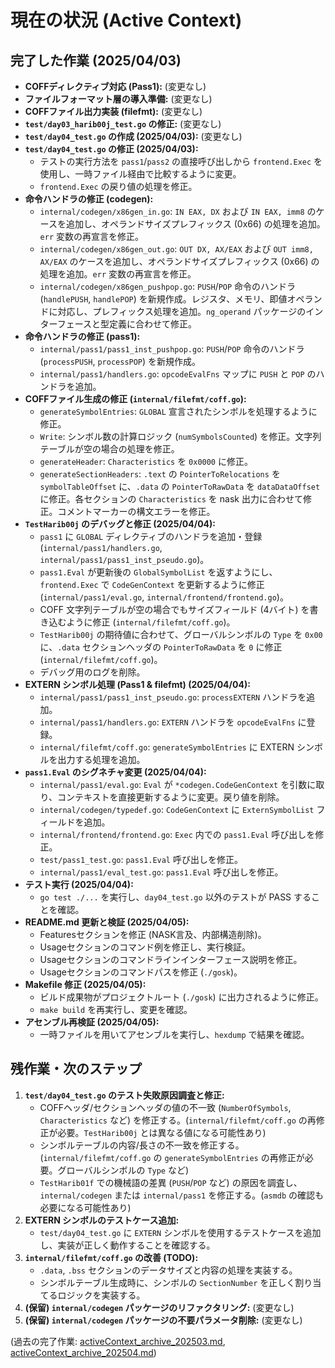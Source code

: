 # 現在の状況 (Active Context)

## 完了した作業 (2025/04/03)

- **COFFディレクティブ対応 (Pass1):** (変更なし)
- **ファイルフォーマット層の導入準備:** (変更なし)
- **COFFファイル出力実装 (filefmt):** (変更なし)
- **`test/day03_harib00j_test.go` の修正:** (変更なし)
- **`test/day04_test.go` の作成 (2025/04/03):** (変更なし)
- **`test/day04_test.go` の修正 (2025/04/03):**
    - テストの実行方法を `pass1`/`pass2` の直接呼び出しから `frontend.Exec` を使用し、一時ファイル経由で比較するように変更。
    - `frontend.Exec` の戻り値の処理を修正。
- **命令ハンドラの修正 (codegen):**
    - `internal/codegen/x86gen_in.go`: `IN EAX, DX` および `IN EAX, imm8` のケースを追加し、オペランドサイズプレフィックス (0x66) の処理を追加。`err` 変数の再宣言を修正。
    - `internal/codegen/x86gen_out.go`: `OUT DX, AX/EAX` および `OUT imm8, AX/EAX` のケースを追加し、オペランドサイズプレフィックス (0x66) の処理を追加。`err` 変数の再宣言を修正。
    - `internal/codegen/x86gen_pushpop.go`: `PUSH`/`POP` 命令のハンドラ (`handlePUSH`, `handlePOP`) を新規作成。レジスタ、メモリ、即値オペランドに対応し、プレフィックス処理を追加。`ng_operand` パッケージのインターフェースと型定義に合わせて修正。
- **命令ハンドラの修正 (pass1):**
    - `internal/pass1/pass1_inst_pushpop.go`: `PUSH`/`POP` 命令のハンドラ (`processPUSH`, `processPOP`) を新規作成。
    - `internal/pass1/handlers.go`: `opcodeEvalFns` マップに `PUSH` と `POP` のハンドラを追加。
- **COFFファイル生成の修正 (`internal/filefmt/coff.go`):**
    - `generateSymbolEntries`: `GLOBAL` 宣言されたシンボルを処理するように修正。
    - `Write`: シンボル数の計算ロジック (`numSymbolsCounted`) を修正。文字列テーブルが空の場合の処理を修正。
    - `generateHeader`: `Characteristics` を `0x0000` に修正。
    - `generateSectionHeaders`: `.text` の `PointerToRelocations` を `symbolTableOffset` に、`.data` の `PointerToRawData` を `dataDataOffset` に修正。各セクションの `Characteristics` を nask 出力に合わせて修正。コメントマーカーの構文エラーを修正。
- **`TestHarib00j` のデバッグと修正 (2025/04/04):**
    - `pass1` に `GLOBAL` ディレクティブのハンドラを追加・登録 (`internal/pass1/handlers.go`, `internal/pass1/pass1_inst_pseudo.go`)。
    - `pass1.Eval` が更新後の `GlobalSymbolList` を返すようにし、`frontend.Exec` で `CodeGenContext` を更新するように修正 (`internal/pass1/eval.go`, `internal/frontend/frontend.go`)。
    - COFF 文字列テーブルが空の場合でもサイズフィールド (4バイト) を書き込むように修正 (`internal/filefmt/coff.go`)。
    - `TestHarib00j` の期待値に合わせて、グローバルシンボルの `Type` を `0x00` に、`.data` セクションヘッダの `PointerToRawData` を `0` に修正 (`internal/filefmt/coff.go`)。
    - デバッグ用のログを削除。
- **EXTERN シンボル処理 (Pass1 & filefmt) (2025/04/04):**
    - `internal/pass1/pass1_inst_pseudo.go`: `processEXTERN` ハンドラを追加。
    - `internal/pass1/handlers.go`: `EXTERN` ハンドラを `opcodeEvalFns` に登録。
    - `internal/filefmt/coff.go`: `generateSymbolEntries` に EXTERN シンボルを出力する処理を追加。
- **`pass1.Eval` のシグネチャ変更 (2025/04/04):**
    - `internal/pass1/eval.go`: `Eval` が `*codegen.CodeGenContext` を引数に取り、コンテキストを直接更新するように変更。戻り値を削除。
    - `internal/codegen/typedef.go`: `CodeGenContext` に `ExternSymbolList` フィールドを追加。
    - `internal/frontend/frontend.go`: `Exec` 内での `pass1.Eval` 呼び出しを修正。
    - `test/pass1_test.go`: `pass1.Eval` 呼び出しを修正。
    - `internal/pass1/eval_test.go`: `pass1.Eval` 呼び出しを修正。
- **テスト実行 (2025/04/04):**
    - `go test ./...` を実行し、`day04_test.go` 以外のテストが PASS することを確認。
- **README.md 更新と検証 (2025/04/05):**
    - Featuresセクションを修正 (NASK言及、内部構造削除)。
    - Usageセクションのコマンド例を修正し、実行検証。
    - Usageセクションのコマンドラインインターフェース説明を修正。
    - Usageセクションのコマンドパスを修正 (`./gosk`)。
- **Makefile 修正 (2025/04/05):**
    - ビルド成果物がプロジェクトルート (`./gosk`) に出力されるように修正。
    - `make build` を再実行し、変更を確認。
- **アセンブル再検証 (2025/04/05):**
    - 一時ファイルを用いてアセンブルを実行し、`hexdump` で結果を確認。

## 残作業・次のステップ

1.  **`test/day04_test.go` のテスト失敗原因調査と修正:**
    *   COFFヘッダ/セクションヘッダの値の不一致 (`NumberOfSymbols`, `Characteristics` など) を修正する。(`internal/filefmt/coff.go` の再修正が必要。`TestHarib00j` とは異なる値になる可能性あり)
    *   シンボルテーブルの内容/長さの不一致を修正する。(`internal/filefmt/coff.go` の `generateSymbolEntries` の再修正が必要。グローバルシンボルの `Type` など)
    *   `TestHarib01f` での機械語の差異 (`PUSH`/`POP` など) の原因を調査し、`internal/codegen` または `internal/pass1` を修正する。(`asmdb` の確認も必要になる可能性あり)
2.  **EXTERN シンボルのテストケース追加:**
    *   `test/day04_test.go` に `EXTERN` シンボルを使用するテストケースを追加し、実装が正しく動作することを確認する。
3.  **`internal/filefmt/coff.go` の改善 (TODO):**
    *   `.data`, `.bss` セクションのデータサイズと内容の処理を実装する。
    *   シンボルテーブル生成時に、シンボルの `SectionNumber` を正しく割り当てるロジックを実装する。
4.  **(保留) `internal/codegen` パッケージのリファクタリング:** (変更なし)
5.  **(保留) `internal/codegen` パッケージの不要パラメータ削除:** (変更なし)

(過去の完了作業: [activeContext_archive_202503.md](../archives/activeContext_archive_202503.md), [activeContext_archive_202504.md](../archives/activeContext_archive_202504.md))
